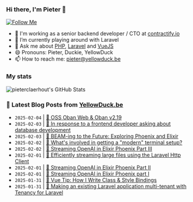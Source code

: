 ### Hi there, I'm Pieter 👋  
[![Follow Me](https://img.shields.io/github/followers/pieterclaerhout?label=Follow&style=social)](https://github.com/pieterclaerhout)

- 🏢 I'm working as a senior backend developer / CTO at [contractify.io](https://contractify.io)
- 🌱 I’m currently playing around with Laravel
- 💬 Ask me about [PHP](https://php.net), [Laravel](http://laravel.com) and [VueJS](https://vuejs.org)
- 😄 Pronouns: Pieter, Duckie, YellowDuck
- 📫 How to reach me: pieter@yellowduck.be

### My stats

![pieterclaerhout's GitHub Stats](https://github-readme-stats.vercel.app/api?username=pieterclaerhout&show_icons=true&count_private=true&line_height=40)

### 📩 Latest Blog Posts from [YellowDuck.be](https://www.yellowduck.be/)
<!-- BLOG-POST-LIST:START -->
- `2025-02-04` | [🔗 OSS Oban Web &amp; Oban v2.19](https://www.yellowduck.be/posts/oss-oban-web-oban-v2-19)  
- `2025-02-03` | [🔗 In response to a frontend developer asking about database development](https://www.yellowduck.be/posts/in-response-to-a-frontend-developer-asking-about-database-development)  
- `2025-02-03` | [🔗 BEAM-ing to the Future: Exploring Phoenix and Elixir](https://www.yellowduck.be/posts/beam-ing-to-the-future-exploring-phoenix-and-elixir)  
- `2025-02-02` | [🔗 What&#39;s involved in getting a &quot;modern&quot; terminal setup?](https://www.yellowduck.be/posts/whats-involved-in-getting-a-modern-terminal-setup)  
- `2025-02-02` | [🔗 Streaming OpenAI in Elixir Phoenix Part III](https://www.yellowduck.be/posts/streaming-openai-in-elixir-phoenix-part-iii)  
- `2025-02-01` | [🐥 Efficiently streaming large files using the Laravel Http Client](https://www.yellowduck.be/posts/efficiently-streaming-large-files-using-the-laravel-http-client)  
- `2025-02-01` | [🔗 Streaming OpenAI in Elixir Phoenix Part II](https://www.yellowduck.be/posts/streaming-openai-in-elixir-phoenix-part-ii)  
- `2025-02-01` | [🔗 Streaming OpenAI in Elixir Phoenix part I](https://www.yellowduck.be/posts/streaming-openai-in-elixir-phoenix-part-i)  
- `2025-01-31` | [🐥 Vue Tip: How I Write Class &amp; Style Bindings](https://www.yellowduck.be/posts/vue-tip-how-i-write-class-style-bindings)  
- `2025-01-31` | [🔗 Making an existing Laravel application multi-tenant with Tenancy for Laravel](https://www.yellowduck.be/posts/making-an-existing-laravel-application-multi-tenant-with-tenancy-for-laravel)  

<!-- BLOG-POST-LIST:END -->
